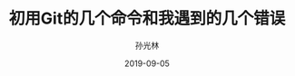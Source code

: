 ---
layout: post
title: "初用Git的几个命令和我遇到的几个错误"
categories: 程序员的基本素养
tags: Git Github
date: 2019-09-05
author: 孙光林
---